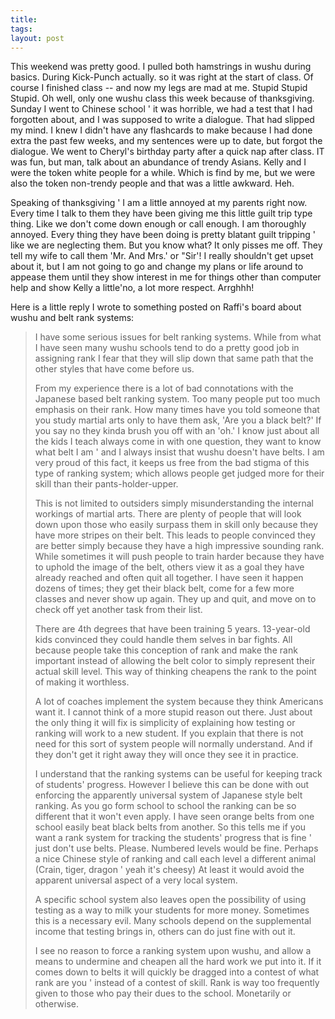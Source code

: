 ```yaml
---
title: 
tags: 
layout: post
---
```

This weekend was pretty good.  I pulled both hamstrings in wushu during basics.  During Kick-Punch actually.  so it was right at the start of class.  Of course I finished class -- and now my legs are mad at me.  Stupid Stupid Stupid.  Oh well, only one wushu class this week because of thanksgiving.  Sunday I went to Chinese school ' it was horrible, we had a test that I had forgotten about, and I was supposed to write a dialogue.  That had slipped my mind.  I knew I didn't have any flashcards to make because I had done extra the past few weeks, and my sentences were up to date, but forgot the dialogue.  We went to Cheryl's birthday party after a quick nap after class.  IT was fun, but man, talk about an abundance of trendy Asians.  Kelly and I were the token white people for a while.  Which is find by me, but we were also the token non-trendy people and that was a little awkward.  Heh.



Speaking of thanksgiving ' I am a little annoyed at my parents right now.  Every time I talk to them they have been giving me this little guilt trip type thing.  Like we don't come down enough or call enough.  I am thoroughly annoyed.  Every thing they have been doing is pretty blatant guilt tripping ' like we are neglecting them.  But you know what?  It only pisses me off.  They tell my wife to call them 'Mr. And Mrs.' or "Sir'!  I really shouldn't get upset about it, but I am not going to go and change my plans or life around to appease them until they show interest in me for things other than computer help and show Kelly a little'no, a lot more respect.  Arrghhh!



Here is a little reply I wrote to something posted on Raffi's board about wushu and belt rank systems:



<blockquote>

I have some serious issues for belt ranking systems.    While from what I have seen many wushu schools tend to do a pretty good job in assigning rank I fear that they will slip down that same path that the other styles that have come before us. 



 From my experience there is a lot of bad connotations with the Japanese based belt ranking system.   Too many people put too much emphasis on their rank.  How many times have you told someone that you study martial arts only to have them ask, 'Are you a black belt?' If you say no they kinda brush you off with an 'oh.'   I know just about all the kids I teach always come in with one question, they want to know what belt I am ' and I always insist that wushu doesn't have belts.  I am very proud of this fact, it keeps us free from the bad stigma of this type of ranking system; which allows people get judged more for their skill than their pants-holder-upper.  



This is not limited to outsiders simply misunderstanding the internal workings of martial arts.  There are plenty of people that will look down upon those who easily surpass them in skill only because they have more stripes on their belt.  This leads to people convinced they are better simply because they have a high impressive sounding rank.  While sometimes it will push people to train harder because they have to uphold the image of the belt, others view it as a goal they have already reached and often quit all together.  I have seen it happen dozens of times; they get their black belt, come for a few more classes and never show up again.  They up and quit, and move on to check off yet another task from their list.



There are 4th degrees that have been training 5 years.  13-year-old kids convinced they could handle them selves in bar fights.  All because people take this conception of rank and make the rank important instead of allowing the belt color to simply represent their actual skill level.  This way of thinking cheapens the rank to the point of making it worthless.



A lot of coaches implement the system because they think Americans want it.  I cannot think of a more stupid reason out there.  Just about the only thing it will fix is simplicity of explaining how testing or ranking will work to a new student.  If you explain that there is not need for this sort of system people will normally understand.  And if they don't get it right away they will once they see it in practice.    



I understand that the ranking systems can be useful for keeping track of students' progress.  However I believe this can be done with out enforcing the apparently universal system of Japanese style belt ranking.  As you go form school to school the ranking can be so different that it won't even apply.  I have seen orange belts from one school easily beat black belts from another.  So this tells me if you want a rank system for tracking the students' progress that is fine ' just don't use belts.  Please.  Numbered levels would be fine.  Perhaps a nice Chinese style of ranking and call each level a different animal (Crain, tiger, dragon ' yeah it's cheesy) At least it would avoid the apparent universal aspect of a very local system.



A specific school system also leaves open the possibility of using testing as a way to milk your students for more money.  Sometimes this is a necessary evil.  Many schools depend on the supplemental income that testing brings in, others can do just fine with out it.  



I see no reason to force a ranking system upon wushu, and allow a means to undermine and cheapen all the hard work we put into it.  If it comes down to belts it will quickly be dragged into a contest of what rank are you ' instead of a contest of skill.  Rank is way too frequently given to those who pay their dues to the school.  Monetarily or otherwise.

</blockquote>


